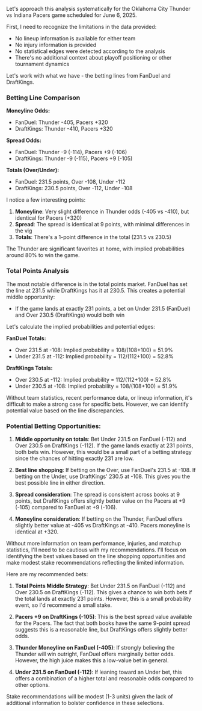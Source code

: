 Let's approach this analysis systematically for the Oklahoma City Thunder vs Indiana Pacers game scheduled for June 6, 2025.

First, I need to recognize the limitations in the data provided:
- No lineup information is available for either team
- No injury information is provided
- No statistical edges were detected according to the analysis
- There's no additional context about playoff positioning or other tournament dynamics

Let's work with what we have - the betting lines from FanDuel and DraftKings.

### Betting Line Comparison

**Moneyline Odds:**
- FanDuel: Thunder -405, Pacers +320
- DraftKings: Thunder -410, Pacers +320

**Spread Odds:**
- FanDuel: Thunder -9 (-114), Pacers +9 (-106)
- DraftKings: Thunder -9 (-115), Pacers +9 (-105)

**Totals (Over/Under):**
- FanDuel: 231.5 points, Over -108, Under -112
- DraftKings: 230.5 points, Over -112, Under -108

I notice a few interesting points:

1. **Moneyline**: Very slight difference in Thunder odds (-405 vs -410), but identical for Pacers (+320)
2. **Spread**: The spread is identical at 9 points, with minimal differences in the vig
3. **Totals**: There's a 1-point difference in the total (231.5 vs 230.5)

The Thunder are significant favorites at home, with implied probabilities around 80% to win the game.

### Total Points Analysis
The most notable difference is in the total points market. FanDuel has set the line at 231.5 while DraftKings has it at 230.5. This creates a potential middle opportunity:
- If the game lands at exactly 231 points, a bet on Under 231.5 (FanDuel) and Over 230.5 (DraftKings) would both win

Let's calculate the implied probabilities and potential edges:

**FanDuel Totals:**
- Over 231.5 at -108: Implied probability = 108/(108+100) = 51.9%
- Under 231.5 at -112: Implied probability = 112/(112+100) = 52.8%

**DraftKings Totals:**
- Over 230.5 at -112: Implied probability = 112/(112+100) = 52.8%
- Under 230.5 at -108: Implied probability = 108/(108+100) = 51.9%

Without team statistics, recent performance data, or lineup information, it's difficult to make a strong case for specific bets. However, we can identify potential value based on the line discrepancies.

### Potential Betting Opportunities:

1. **Middle opportunity on totals**: Bet Under 231.5 on FanDuel (-112) and Over 230.5 on DraftKings (-112). If the game lands exactly at 231 points, both bets win. However, this would be a small part of a betting strategy since the chances of hitting exactly 231 are low.

2. **Best line shopping**: If betting on the Over, use FanDuel's 231.5 at -108. If betting on the Under, use DraftKings' 230.5 at -108. This gives you the best possible line in either direction.

3. **Spread consideration**: The spread is consistent across books at 9 points, but DraftKings offers slightly better value on the Pacers at +9 (-105) compared to FanDuel at +9 (-106).

4. **Moneyline consideration**: If betting on the Thunder, FanDuel offers slightly better value at -405 vs DraftKings at -410. Pacers moneyline is identical at +320.

Without more information on team performance, injuries, and matchup statistics, I'll need to be cautious with my recommendations. I'll focus on identifying the best values based on the line shopping opportunities and make modest stake recommendations reflecting the limited information.

Here are my recommended bets:

1. **Total Points Middle Strategy**: Bet Under 231.5 on FanDuel (-112) and Over 230.5 on DraftKings (-112). This gives a chance to win both bets if the total lands at exactly 231 points. However, this is a small probability event, so I'd recommend a small stake.

2. **Pacers +9 on DraftKings (-105)**: This is the best spread value available for the Pacers. The fact that both books have the same 9-point spread suggests this is a reasonable line, but DraftKings offers slightly better odds.

3. **Thunder Moneyline on FanDuel (-405)**: If strongly believing the Thunder will win outright, FanDuel offers marginally better odds. However, the high juice makes this a low-value bet in general.

4. **Under 231.5 on FanDuel (-112)**: If leaning toward an Under bet, this offers a combination of a higher total and reasonable odds compared to other options.

Stake recommendations will be modest (1-3 units) given the lack of additional information to bolster confidence in these selections.